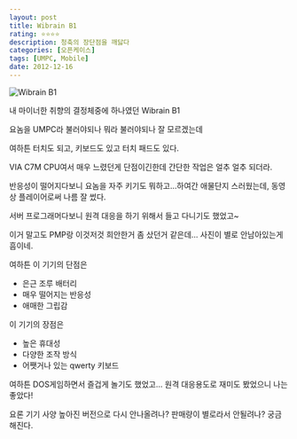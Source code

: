```yaml
---
layout: post
title: Wibrain B1
rating: ⭐️⭐️⭐️⭐️
description: 청축의 장단점을 깨닳다
categories: [오픈케이스]
tags: [UMPC, Mobile]
date: 2012-12-16
---
```


![Wibrain B1](../../review/img/2012/wibrain_b1.jpg)

내 마이너한 취향의 결정체중에 하나였던 Wibrain B1

요놈을 UMPC라 불러야되나 뭐라 불러야되나 잘 모르겠는데

여하튼 터치도 되고, 키보드도 있고 터치 패드도 있다.

VIA C7M CPU여서 매우 느렸던게 단점이긴한데 간단한 작업은 얼추 얼추 되더라.

반응성이 떨어지다보니 요놈을 자주 키기도 뭐하고…하여간 애물단지 스러웠는데, 동영상 플레이어로써 나름 잘 썼다.

서버 프로그래머다보니 원격 대응을 하기 위해서 들고 다니기도 했었고~

이거 말고도 PMP랑 이것저것 희안한거 좀 샀던거 같은데… 사진이 별로 안남아있는게 흠이네.

여하튼 이 기기의 단점은

* 은근 조루 배터리
* 매우 떨어지는 반응성
* 애매한 그립감

이 기기의 장점은

* 높은 휴대성
* 다양한 조작 방식
* 어쨋거나 있는 qwerty 키보드

여하튼 DOS게임하면서 즐겁게 놀기도 했었고… 원격 대응용도로 재미도 봤었으니 나는 좋았다!

요론 기기 사양 높아진 버전으로 다시 안나올려나? 판매량이 별로라서 안될려나? 궁금해진다.